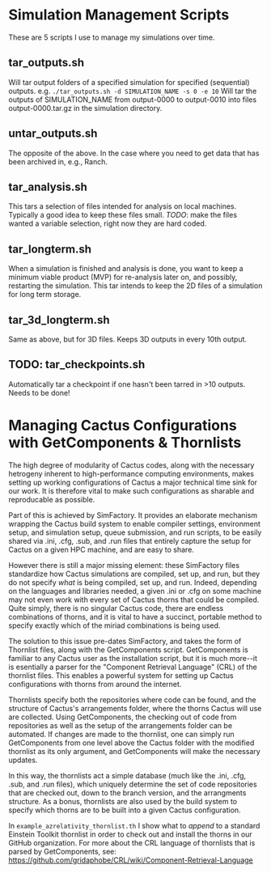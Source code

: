 # Simulation Management Scripts

These are 5 scripts I use to manage my simulations over time.

## tar_outputs.sh
Will tar output folders of a specified simulation for specified (sequential) outputs. 
e.g. ```./tar_outputs.sh -d SIMULATION_NAME -s 0 -e 10```
Will tar the outputs of SIMULATION_NAME from output-0000 to output-0010 into files output-0000.tar.gz in the simulation directory.

## untar_outputs.sh
The opposite of the above. In the case where you need to get data that has been archived in, e.g., Ranch.

## tar_analysis.sh
This tars a selection of files intended for analysis on local machines. Typically a good idea to keep these files small.
*TODO*: make the files wanted a variable selection, right now they are hard coded.

## tar_longterm.sh
When a simulation is finished and analysis is done, you want to keep a minimum viable product (MVP) for re-analysis later on, and possibly, restarting the simulation. This tar intends to keep the 2D files of a simulation for long term storage.

## tar_3d_longterm.sh
Same as above, but for 3D files. Keeps 3D outputs in every 10th output.

## TODO: tar_checkpoints.sh
Automatically tar a checkpoint if one hasn't been tarred in >10 outputs. Needs to be done! 

# Managing Cactus Configurations with GetComponents & Thornlists

The high degree of modularity of Cactus codes, along with the necessary hetrogeny inherent to high-performance computing environments, makes setting up working configurations of Cactus a major technical time sink for our work.
It is therefore vital to make such configurations as sharable and reproducable as possible.

Part of this is achieved by SimFactory. It provides an elaborate mechanism wrapping the Cactus build system to enable compiler settings, environment setup, and simulation setup, queue submission, and run scripts, to be easily shared via .ini, .cfg, .sub, and .run files that entirely capture the setup for Cactus on a given HPC machine, and are easy to share.

However there is still a major missing element: these SimFactory files standardize how Cactus simulations are compiled, set up, and run, but they do not specify *what* is being compiled, set up, and run. Indeed, depending on the languages and libraries needed, a given .ini or .cfg on some machine may not even work with every set of Cactus thorns that could be compiled. Quite simply, there is no singular Cactus code, there are endless combinations of thorns, and it is vital to have a succinct, portable method to specify exactly which of the miriad combinations is being used.

The solution to this issue pre-dates SimFactory, and takes the form of Thornlist files, along with the GetComponents script.
GetComponents is familiar to any Cactus user as the installation script, but it is much more--it is esentially a parser for the "Component Retrieval Language" (CRL) of the thornlist files. This enables a powerful system for setting up Cactus configurations with thorns from around the internet.

Thornlists specify both the repositories where code can be found, and the structure of Cactus's arrangements folder, where the thorns Cactus will use are collected. Using GetComponents, the checking out of code from repositories as well as the setup of the arrangements folder can be automated. If changes are made to the thornlist, one can simply run GetComponents from one level above the Cactus folder with the modified thornlist as its only argument, and GetComponents will make the necessary updates.

In this way, the thornlists act a simple database (much like the .ini, .cfg, .sub, and .run files), which uniquely determine the set of code repositories that are checked out, down to the branch version, and the arrangments structure. As a bonus, thornlists are also used by the build system to specify which thorns are to be built into a given Cactus configuration.

In ```example_azrelativity_thornlist.th``` I show what to _append_ to a standard Einstein Toolkit thornlist in order to check out and install the thorns in our GitHub organization. For more about the CRL language of thornlists that is parsed by GetComponents, see:
https://github.com/gridaphobe/CRL/wiki/Component-Retrieval-Language
